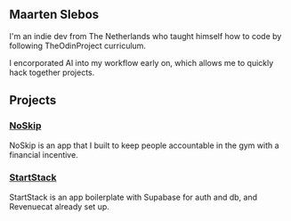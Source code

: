 ## Maarten Slebos
I'm an indie dev from The Netherlands who taught himself how to code by following TheOdinProject curriculum. 

I encorporated AI into my workflow early on, which allows me to quickly hack together projects. 

## Projects 
### <ins>NoSkip</ins>
NoSkip is an app that I built to keep people accountable in the gym with a financial incentive. 

### <ins>StartStack</ins>
StartStack is an app boilerplate with Supabase for auth and db, and Revenuecat already set up. 
